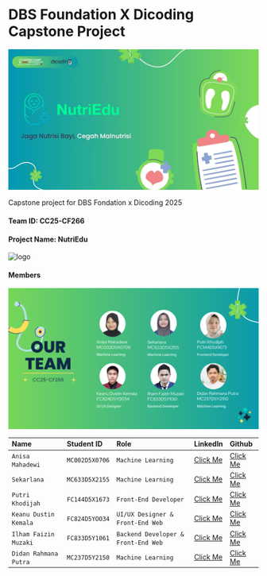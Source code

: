 # DBS Foundation X Dicoding Capstone Project

![Gambar](images/NutriEdu.jpg)

Capstone project for DBS Fondation x Dicoding 2025

#### Team ID: CC25-CF266
#### Project Name: NutriEdu

![logo](images/Logo.svg)


#### Members

![Team Members](images/Team.png)

| Name | Student ID | Role | LinkedIn | Github |
| :------------------ | :------------- | :------------------ | :------------------ | :------------------ |
| `Anisa Mahadewi` | `MC002D5X0706` | `Machine Learning` | [Click Me]() | [Click Me]() |
| `Sekarlana` | `MC633D5X2155` | `Machine Learning` | [Click Me]() | [Click Me]() |
| `Putri Khodijah` | `FC144D5X1673` | `Front-End Developer` | [Click Me](https://www.linkedin.com/in/putri-khodijah-158156285/) | [Click Me](https://github.com/Putrikhodi) |
| `Keanu Dustin Kemala` | `FC824D5YOO34` | `UI/UX Designer & Front-End Web` | [Click Me](https://www.linkedin.com/in/keanu-dustin-kemala/) | [Click Me]() |
| `Ilham Faizin Muzaki` | `FC833D5Y1061` | `Backend Developer & Front-End Web` | [Click Me]() | [Click Me]() |
| `Didan Rahmana Putra` | `MC237D5Y2150` | `Machine Learning` | [Click Me]() | [Click Me]() |
